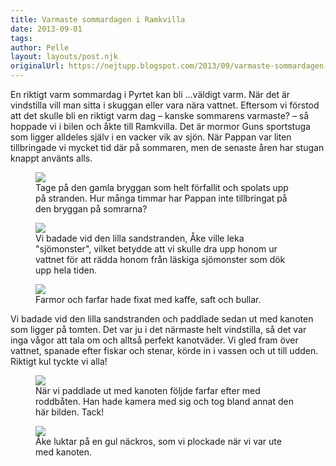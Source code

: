 ```yaml
---
title: Varmaste sommardagen i Ramkvilla
date: 2013-09-01
tags: 	
author: Pelle
layout: layouts/post.njk
originalUrl: https://nejtupp.blogspot.com/2013/09/varmaste-sommardagen-i-ramkvilla.html
---
```


En riktigt varm sommardag i Pyrtet kan bli ...väldigt varm. När det är vindstilla vill man sitta i skuggan eller vara nära vattnet. Eftersom vi förstod att det skulle bli en riktigt varm dag – kanske sommarens varmaste? – så hoppade vi i bilen och åkte till Ramkvilla. Det är mormor Guns sportstuga som ligger alldeles själv i en vacker vik av sjön. När Pappan var liten tillbringade vi mycket tid där på sommaren, men de senaste åren har stugan knappt använts alls.

<figure>
	<img src="../../../../img/Pyrtet+2+-+Ramkvilla-PERK8139.jpg">
	<figcaption>Tage på den gamla bryggan som helt förfallit och spolats upp på stranden. Hur många timmar har Pappan inte tillbringat på den bryggan på somrarna?</figcaption>
</figure>

<figure>
	<img src="../../../../img/Pyrtet+2+-+Ramkvilla-PERK8151.jpg">
	<figcaption>Vi badade vid den lilla sandstranden, Åke ville leka "sjömonster", vilket betydde att vi skulle dra upp honom ur vattnet för att rädda honom från läskiga sjömonster som dök upp hela tiden.</figcaption>
</figure>

<figure>
	<img src="../../../../img/Pyrtet+2+-+Ramkvilla-PERK8177.jpg">
	<figcaption>Farmor och farfar hade fixat med kaffe, saft och bullar.</figcaption>
</figure>

Vi badade vid den lilla sandstranden och paddlade sedan ut med kanoten som ligger på tomten. Det var ju i det närmaste helt vindstilla, så det var inga vågor att tala om och alltså perfekt kanotväder. Vi gled fram över vattnet, spanade efter fiskar och stenar, körde in i vassen och ut till udden. Riktigt kul tyckte vi alla!

<figure>
	<img src="../../../../img/Pyrtet+2+-+Ramkvilla_1.jpg">
	<figcaption>När vi paddlade ut med kanoten följde farfar efter med roddbåten. Han hade kamera med sig och tog bland annat den här bilden. Tack!</figcaption>
</figure>

<figure>
	<img src="../../../../img/Pyrtet+2+-+Ramkvilla-PERK8172.jpg">
	<figcaption>Åke luktar på en gul näckros, som vi plockade när vi var ute med kanoten.</figcaption>
</figure>
